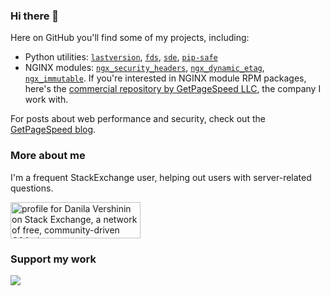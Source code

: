### Hi there 👋

<!--
**dvershinin/dvershinin** is a ✨ _special_ ✨ repository because its `README.md` (this file) appears on your GitHub profile.

Here are some ideas to get you started:

- 🔭 I’m currently working on ...
- 🌱 I’m currently learning ...
- 👯 I’m looking to collaborate on ...
- 🤔 I’m looking for help with ...
- 💬 Ask me about ...
- 📫 How to reach me: ...
- 😄 Pronouns: ...
- ⚡ Fun fact: ...
-->

Here on GitHub you'll find some of my projects, including:

* Python utilities: [`lastversion`](https://github.com/dvershinin/lastversion/), [`fds`](https://github.com/dvershinin/fds), [`sde`](https://github.com/dvershinin/sde), [`pip-safe`](https://github.com/dvershinin/pip-safe)
* NGINX modules: [`ngx_security_headers`](https://github.com/GetPageSpeed/ngx_security_headers), [`ngx_dynamic_etag`](https://github.com/dvershinin/ngx_dynamic_etag), [`ngx_immutable`](https://github.com/GetPageSpeed/ngx_immutable). If you're interested in NGINX module RPM packages, here's the [commercial repository by GetPageSpeed LLC](https://nginx-extras.getpagespeed.com/), the company I work with.

For posts about web performance and security, check out the [GetPageSpeed blog](https://www.getpagespeed.com/posts).

### More about me

I'm a frequent StackExchange user, helping out users with server-related questions.

<a href="https://stackexchange.com/users/107157/danila-vershinin"><img src="https://stackexchange.com/users/flair/107157.png" width="208" height="58" alt="profile for Danila Vershinin on Stack Exchange, a network of free, community-driven Q&amp;A sites" title="profile for Danila Vershinin on Stack Exchange, a network of free, community-driven Q&amp;A sites" /></a>

### Support my work

<a href="https://www.buymeacoffee.com/dvershinin"><img src="https://img.buymeacoffee.com/button-api/?text=Buy me a coffee&emoji=&slug=dvershinin&button_colour=5F7FFF&font_colour=ffffff&font_family=Cookie&outline_colour=000000&coffee_colour=FFDD00" /></a>
